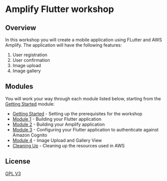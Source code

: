 # Amplify Flutter workshop

## Overview

In this workshop you will create a mobile application using FLutter and AWS Amplify. The application will have the following features:

1. User registration
2. User confirmation
3. Image upload
4. Image gallery

## Modules

You will work your way through each module listed below, starting from the [Getting Started](./getting-started/README.md) module:

* [Getting Started](./getting-started/README.md) - Setting up the prerequisites for the workshop
* [Module 1](./module1/README.md) - Building your Flutter application
* [Module 2](./module2/README.md) - Building your Amplify application
* [Module 3](./module3/README.md) - Configuring your Flutter application to authenticate against Amazon Cognito
* [Module 4](./module4/README.md) - Image Upload and Gallery View
* [Cleaning Up](./clean-up/README.md) - Cleaning up the resources used in AWS

## License
[GPL V3](LICENSE)